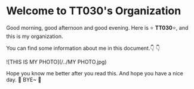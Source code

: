 # Welcome to TT030's Organization
Good morning, good afternoon and good evening.
Here is :star: **TT030**:star:, and this is my organization.

You can find some information about me in this document.:point_down: :point_down:

![THIS IS MY PHOTO](/../MY PHOTO.jpg)


Hope you know me better after you read this.
And hope you have a nice day.
:wave: BYE~ :wave:
